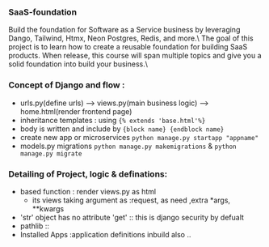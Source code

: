 ### SaaS-foundation

Build the foundation for Software as a Service business by leveraging Dango, Tailwind, Htmx, Neon Postgres, Redis, and more.\\
The goal of this project is to learn how to create a reusable foundation for building SaaS products. When release, this course will span multiple topics and give you a solid foundation into build your business.\\

### Concept of Django and flow :
- urls.py(define urls) --> views.py(main business logic) --> home.html(render frontend page)
- inheritance templates : using `{% extends 'base.html'%}`
- body is written and include by `{block name} {endblock name}`
- create new app or microservices `python manage.py startapp "appname"`
- models.py  migrations `python manage.py makemigrations` & `python manage.py migrate`


### Detailing of Project, logic & definations:
- based function : render views.py as html
    -  its views taking argument as :request, as need ,extra *args, **kwargs
- 'str' object has no attribute 'get' :: this is django security by defualt
- pathlib ::
- Installed Apps :application definitions inbuild also ..


